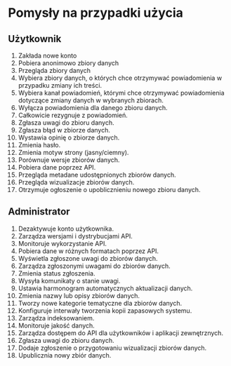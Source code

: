 # Pomysły na przypadki użycia

## Użytkownik
1. Zakłada nowe konto
2. Pobiera anonimowo zbiory danych
3. Przegląda zbiory danych
4. Wybiera zbiory danych, o których chce otrzymywać powiadomienia w przypadku zmiany ich treści.
5. Wybiera kanał powiadomień, którymi chce otrzymywać powiadomienia dotyczące zmiany danych w wybranych zbiorach.
6. Wyłącza powiadomienia dla danego zbioru danych.
7. Całkowicie rezygnuje z powiadomień.
8. Zgłasza uwagi do zbioru danych.
9. Zgłasza błąd w zbiorze danych.
10. Wystawia opinię o zbiorze danych.
11. Zmienia hasło.
12. Zmienia motyw strony (jasny/ciemny).
13. Porównuje wersje zbiorów danych.
14. Pobiera dane poprzez API.
15. Przegląda metadane udostępnionych zbiorów danych.
16. Przegląda wizualizacje zbiorów danych.
17. Otrzymuje ogłoszenie o upoblicznieniu nowego zbioru danych.

## Administrator
1. Dezaktywuje konto użytkownika.
2. Zarządza wersjami i dystrybucjami API.
3. Monitoruje wykorzystanie API.
4. Pobiera dane w różnych formatach poprzez API.
5. Wyświetla zgłoszone uwagi do zbiorów danych.
6. Zarządza zgłoszonymi uwagami do zbiorów danych.
7. Zmienia status zgłoszenia.
8. Wysyła komunikaty o stanie uwagi.
9. Ustawia harmonogram automatycznych aktualizacji danych.
10. Zmienia nazwy lub opisy zbiorów danych.
11. Tworzy nowe kategorie tematyczne dla zbiorów danych.
12. Konfiguruje interwały tworzenia kopii zapasowych systemu.
13. Zarządza indeksowaniem.
14. Monitoruje jakość danych.
15. Zarządza dostępem do API dla użytkowników i aplikacji zewnętrznych.
16. Zgłasza uwagi do zbioru danych.
17. Dodaje zgłoszenie o przygotowaniu wizualizacji zbiorów danych.
18. Upublicznia nowy zbiór danych.
